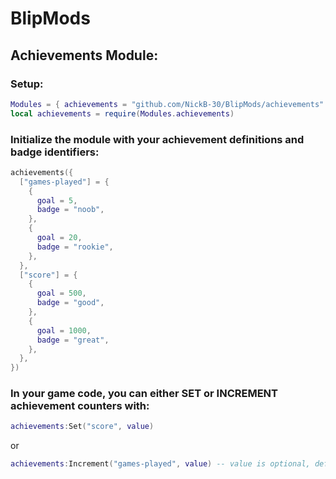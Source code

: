 # BlipMods

## Achievements Module:

### Setup:

```lua
Modules = { achievements = "github.com/NickB-30/BlipMods/achievements" }
local achievements = require(Modules.achievements)
```

### Initialize the module with your achievement definitions and badge identifiers:

```lua
achievements({
  ["games-played"] = {
    {
      goal = 5,
      badge = "noob",
    },
    {
      goal = 20,
      badge = "rookie",
    },
  },
  ["score"] = {
    {
      goal = 500,
      badge = "good",
    },
    {
      goal = 1000,
      badge = "great",
    },
  },
})
```

### In your game code, you can either **SET** or **INCREMENT** achievement counters with:

```lua
achievements:Set("score", value)
```

or

```lua
achievements:Increment("games-played", value) -- value is optional, defaults to 1
```
